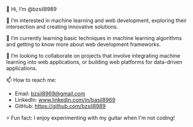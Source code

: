 👋 Hi, I’m @bzsil8989

👀 I’m interested in machine learning and web development, exploring their intersection and creating innovative solutions.

🌱 I’m currently learning basic techniques in machine learning algorithms and getting to know more about  web development frameworks.

💞️ I’m looking to collaborate on projects that involve integrating machine learning into web applications, or building web platforms for data-driven applications.

📫 How to reach me:
   - Email: bzsil8969@gmail.com
   - LinkedIn: www.linkedin.com/in/basil8969
   - GitHub: https://github.com/bzsil8989

⚡ Fun fact: I enjoy experimenting with my guitar  when I'm not coding!
